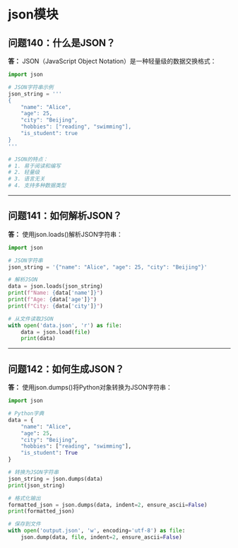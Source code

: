 # json模块

## 问题140：什么是JSON？

**答：**
JSON（JavaScript Object Notation）是一种轻量级的数据交换格式：

```python
import json

# JSON字符串示例
json_string = '''
{
    "name": "Alice",
    "age": 25,
    "city": "Beijing",
    "hobbies": ["reading", "swimming"],
    "is_student": true
}
'''

# JSON的特点：
# 1. 易于阅读和编写
# 2. 轻量级
# 3. 语言无关
# 4. 支持多种数据类型
```

---

## 问题141：如何解析JSON？

**答：**
使用json.loads()解析JSON字符串：

```python
import json

# JSON字符串
json_string = '{"name": "Alice", "age": 25, "city": "Beijing"}'

# 解析JSON
data = json.loads(json_string)
print(f"Name: {data['name']}")
print(f"Age: {data['age']}")
print(f"City: {data['city']}")

# 从文件读取JSON
with open('data.json', 'r') as file:
    data = json.load(file)
    print(data)
```

---

## 问题142：如何生成JSON？

**答：**
使用json.dumps()将Python对象转换为JSON字符串：

```python
import json

# Python字典
data = {
    "name": "Alice",
    "age": 25,
    "city": "Beijing",
    "hobbies": ["reading", "swimming"],
    "is_student": True
}

# 转换为JSON字符串
json_string = json.dumps(data)
print(json_string)

# 格式化输出
formatted_json = json.dumps(data, indent=2, ensure_ascii=False)
print(formatted_json)

# 保存到文件
with open('output.json', 'w', encoding='utf-8') as file:
    json.dump(data, file, indent=2, ensure_ascii=False)
```
